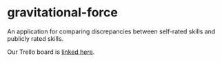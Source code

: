 gravitational-force
===================

An application for comparing discrepancies between self-rated skills and publicly rated skills.

Our Trello board is [linked here](https://trello.com/b/duJtlW7A/grav).
